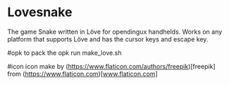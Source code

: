 # Lovesnake
The game Snake written in Löve for opendingux handhelds.
Works on any platform that supports Löve and has the cursor keys and escape key.  

#opk
to pack the opk run make_love.sh  

#icon
icon make by (https://www.flaticon.com/authors/freepik)[freepik] from  (https://www.flaticon.com)[www.flaticon.com]  

